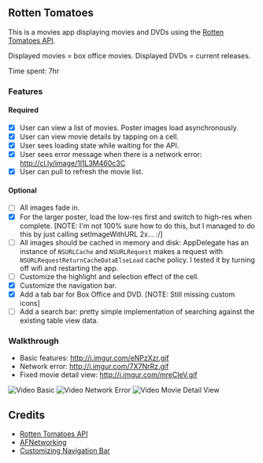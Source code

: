## Rotten Tomatoes

This is a movies app displaying movies and DVDs using the [Rotten Tomatoes API](http://developer.rottentomatoes.com/docs/read/JSON).

Displayed movies = box office movies.
Displayed DVDs = current releases.

Time spent: 7hr

### Features

#### Required

- [X] User can view a list of movies. Poster images load asynchronously.
- [X] User can view movie details by tapping on a cell.
- [X] User sees loading state while waiting for the API.
- [X] User sees error message when there is a network error: http://cl.ly/image/1l1L3M460c3C
- [X] User can pull to refresh the movie list.

#### Optional

- [ ] All images fade in.
- [X] For the larger poster, load the low-res first and switch to high-res when complete. [NOTE: I'm not 100% sure how to do this, but I managed to do this by just calling setImageWithURL 2x... :/]
- [ ] All images should be cached in memory and disk: AppDelegate has an instance of `NSURLCache` and `NSURLRequest` makes a request with `NSURLRequestReturnCacheDataElseLoad` cache policy. I tested it by turning off wifi and restarting the app.
- [ ] Customize the highlight and selection effect of the cell.
- [X] Customize the navigation bar.
- [X] Add a tab bar for Box Office and DVD. [NOTE: Still missing custom icons]
- [ ] Add a search bar: pretty simple implementation of searching against the existing table view data.

### Walkthrough

* Basic features: http://i.imgur.com/eNPzXzr.gif
* Network error: http://i.imgur.com/7X7NrRz.gif
* Fixed movie detail view: http://i.imgur.com/mreCleV.gif

![Video Basic](http://i.imgur.com/eNPzXzr.gif)
![Video Network Error](http://i.imgur.com/7X7NrRz.gif)
![Video Movie Detail View](http://i.imgur.com/mreCleV.gif)

Credits
---------
* [Rotten Tomatoes API](http://developer.rottentomatoes.com/docs/read/JSON)
* [AFNetworking](https://github.com/AFNetworking/AFNetworking)
* [Customizing Navigation Bar](http://www.appcoda.com/customize-navigation-status-bar-ios-7/)

